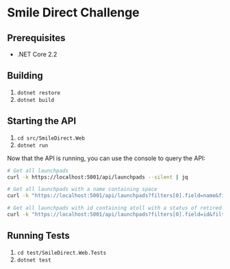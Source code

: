 # Smile Direct Challenge

## Prerequisites

* .NET Core 2.2

## Building

1. `dotnet restore`
2. `dotnet build`

## Starting the API

1. `cd src/SmileDirect.Web`
2. `dotnet run`

Now that the API is running, you can use the console to query the API:

```bash
# Get all launchpads
curl -k https://localhost:5001/api/launchpads --silent | jq

# Get all launchpads with a name containing space
curl -k "https://localhost:5001/api/launchpads?filters[0].field=name&filters[0]value=space" | jq

# Get all launchpads with id containing atoll with a status of retired
curl -k "https://localhost:5001/api/launchpads?filters[0].field=id&filters[0].value=atoll&filters[1].field=status&filters[1].value=retired" | jq
```

## Running Tests

1. `cd test/SmileDirect.Web.Tests`
2. `dotnet test`